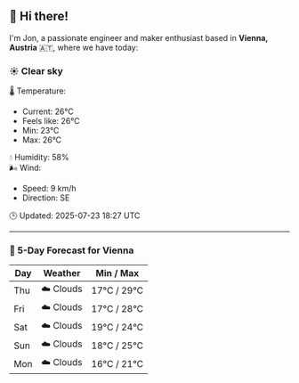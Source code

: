 ## 👋 Hi there!

I'm Jon, a passionate engineer and maker enthusiast based in **Vienna, Austria** 🇦🇹, where we have today:

### ☀️ Clear sky 

🌡️ Temperature: 
* Current: 26°C
* Feels like: 26°C
* Min: 23°C 
* Max: 26°C  

💧 Humidity: 58%  
🌬️ Wind: 
* Speed: 9 km/h 
* Direction: SE  

🕒 Updated: 2025-07-23 18:27 UTC

---

### 📅 5-Day Forecast for Vienna

| Day | Weather | Min / Max |
|-----|---------|------------|
| Thu | ☁️ Clouds | 17°C / 29°C |
| Fri | ☁️ Clouds | 17°C / 28°C |
| Sat | ☁️ Clouds | 19°C / 24°C |
| Sun | ☁️ Clouds | 18°C / 25°C |
| Mon | ☁️ Clouds | 16°C / 21°C |
